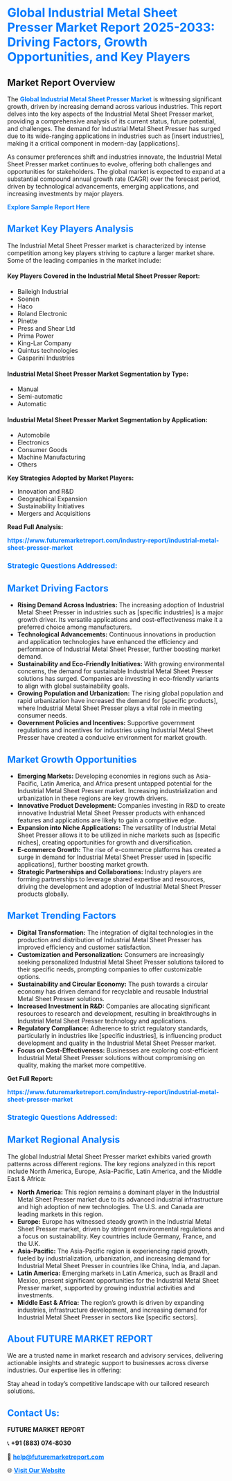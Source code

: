 <h1 style="color: #007BFF;">Global Industrial Metal Sheet Presser Market Report 2025-2033: Driving Factors, Growth Opportunities, and Key Players</h1>

<section id="overview">
<h2>Market Report Overview</h2>
<p>The <a href="https://www.futuremarketreport.com/industry-report/industrial-metal-sheet-presser-market" style="color: #007BFF; text-decoration: none;"><strong>Global Industrial Metal Sheet Presser Market</strong></a> is witnessing significant growth, driven by increasing demand across various industries. This report delves into the key aspects of the Industrial Metal Sheet Presser market, providing a comprehensive analysis of its current status, future potential, and challenges. The demand for Industrial Metal Sheet Presser has surged due to its wide-ranging applications in industries such as [insert industries], making it a critical component in modern-day [applications].</p>
<p>As consumer preferences shift and industries innovate, the Industrial Metal Sheet Presser market continues to evolve, offering both challenges and opportunities for stakeholders. The global market is expected to expand at a substantial compound annual growth rate (CAGR) over the forecast period, driven by technological advancements, emerging applications, and increasing investments by major players.</p>
</section>

<section id="overview">
<p><a href="https://www.futuremarketreport.com/request-sample/reportId=56132" style="color: #007BFF; text-decoration: none;"><strong>Explore Sample Report Here</strong></a></p>
</section>

<section id="key-players">
<h2 style="color: #007BFF;">Market Key Players Analysis</h2>
<p>The Industrial Metal Sheet Presser market is characterized by intense competition among key players striving to capture a larger market share. Some of the leading companies in the market include:</p>
<h4>Key Players Covered in the Industrial Metal Sheet Presser Report:</h4>
<ul><li>Baileigh Industrial</li><li>Soenen</li><li>Haco</li><li>Roland Electronic</li><li>Pinette</li><li>Press and Shear Ltd</li><li>Prima Power</li><li>King-Lar Company</li><li>Quintus technologies</li><li>Gasparini Industries</li></ul>
<h4>Industrial Metal Sheet Presser Market Segmentation by Type:</h4>
<ul><li>Manual</li><li>Semi-automatic</li><li>Automatic</li></ul>

<h4>Industrial Metal Sheet Presser Market Segmentation by Application:</h4>
<ul><li>Automobile</li><li>Electronics</li><li>Consumer Goods</li><li>Machine Manufacturing</li><li>Others</li></ul>
<p><strong>Key Strategies Adopted by Market Players:</strong></p>
<ul>
<li>Innovation and R&D</li>
<li>Geographical Expansion</li>
<li>Sustainability Initiatives</li>
<li>Mergers and Acquisitions</li>
</ul>
</section>

<section>
<p><strong>Read Full Analysis: </strong></p><a href="https://www.futuremarketreport.com/industry-report/industrial-metal-sheet-presser-market" style="color: #007BFF; text-decoration: none;"><strong>https://www.futuremarketreport.com/industry-report/industrial-metal-sheet-presser-market</strong></a>
<h3 style="color: #007BFF;">Strategic Questions Addressed:</h3>
</section>

<section id="driving-factors">
<h2 style="color: #007BFF;">Market Driving Factors</h2>
<ul>
<li><strong>Rising Demand Across Industries:</strong> The increasing adoption of Industrial Metal Sheet Presser in industries such as [specific industries] is a major growth driver. Its versatile applications and cost-effectiveness make it a preferred choice among manufacturers.</li>
<li><strong>Technological Advancements:</strong> Continuous innovations in production and application technologies have enhanced the efficiency and performance of Industrial Metal Sheet Presser, further boosting market demand.</li>
<li><strong>Sustainability and Eco-Friendly Initiatives:</strong> With growing environmental concerns, the demand for sustainable Industrial Metal Sheet Presser solutions has surged. Companies are investing in eco-friendly variants to align with global sustainability goals.</li>
<li><strong>Growing Population and Urbanization:</strong> The rising global population and rapid urbanization have increased the demand for [specific products], where Industrial Metal Sheet Presser plays a vital role in meeting consumer needs.</li>
<li><strong>Government Policies and Incentives:</strong> Supportive government regulations and incentives for industries using Industrial Metal Sheet Presser have created a conducive environment for market growth.</li>
</ul>
</section>

<section id="growth-opportunities">
<h2 style="color: #007BFF;">Market Growth Opportunities</h2>
<ul>
<li><strong>Emerging Markets:</strong> Developing economies in regions such as Asia-Pacific, Latin America, and Africa present untapped potential for the Industrial Metal Sheet Presser market. Increasing industrialization and urbanization in these regions are key growth drivers.</li>
<li><strong>Innovative Product Development:</strong> Companies investing in R&D to create innovative Industrial Metal Sheet Presser products with enhanced features and applications are likely to gain a competitive edge.</li>
<li><strong>Expansion into Niche Applications:</strong> The versatility of Industrial Metal Sheet Presser allows it to be utilized in niche markets such as [specific niches], creating opportunities for growth and diversification.</li>
<li><strong>E-commerce Growth:</strong> The rise of e-commerce platforms has created a surge in demand for Industrial Metal Sheet Presser used in [specific applications], further boosting market growth.</li>
<li><strong>Strategic Partnerships and Collaborations:</strong> Industry players are forming partnerships to leverage shared expertise and resources, driving the development and adoption of Industrial Metal Sheet Presser products globally.</li>
</ul>
</section>

<section id="trending-factors">
<h2 style="color: #007BFF;">Market Trending Factors</h2>
<ul>
<li><strong>Digital Transformation:</strong> The integration of digital technologies in the production and distribution of Industrial Metal Sheet Presser has improved efficiency and customer satisfaction.</li>
<li><strong>Customization and Personalization:</strong> Consumers are increasingly seeking personalized Industrial Metal Sheet Presser solutions tailored to their specific needs, prompting companies to offer customizable options.</li>
<li><strong>Sustainability and Circular Economy:</strong> The push towards a circular economy has driven demand for recyclable and reusable Industrial Metal Sheet Presser solutions.</li>
<li><strong>Increased Investment in R&D:</strong> Companies are allocating significant resources to research and development, resulting in breakthroughs in Industrial Metal Sheet Presser technology and applications.</li>
<li><strong>Regulatory Compliance:</strong> Adherence to strict regulatory standards, particularly in industries like [specific industries], is influencing product development and quality in the Industrial Metal Sheet Presser market.</li>
<li><strong>Focus on Cost-Effectiveness:</strong> Businesses are exploring cost-efficient Industrial Metal Sheet Presser solutions without compromising on quality, making the market more competitive.</li>
</ul>
</section>

<section>
<p><strong>Get Full Report: </strong></p><a href="https://www.futuremarketreport.com/industry-report/industrial-metal-sheet-presser-market" style="color: #007BFF; text-decoration: none;"><strong>https://www.futuremarketreport.com/industry-report/industrial-metal-sheet-presser-market</strong></a>
<h3 style="color: #007BFF;">Strategic Questions Addressed:</h3>
</section>


<section id="regional-analysis">
<h2 style="color: #007BFF;">Market Regional Analysis</h2>
<p>The global Industrial Metal Sheet Presser market exhibits varied growth patterns across different regions. The key regions analyzed in this report include North America, Europe, Asia-Pacific, Latin America, and the Middle East & Africa:</p>
<ul>
<li><strong>North America:</strong> This region remains a dominant player in the Industrial Metal Sheet Presser market due to its advanced industrial infrastructure and high adoption of new technologies. The U.S. and Canada are leading markets in this region.</li>
<li><strong>Europe:</strong> Europe has witnessed steady growth in the Industrial Metal Sheet Presser market, driven by stringent environmental regulations and a focus on sustainability. Key countries include Germany, France, and the U.K.</li>
<li><strong>Asia-Pacific:</strong> The Asia-Pacific region is experiencing rapid growth, fueled by industrialization, urbanization, and increasing demand for Industrial Metal Sheet Presser in countries like China, India, and Japan.</li>
<li><strong>Latin America:</strong> Emerging markets in Latin America, such as Brazil and Mexico, present significant opportunities for the Industrial Metal Sheet Presser market, supported by growing industrial activities and investments.</li>
<li><strong>Middle East & Africa:</strong> The region’s growth is driven by expanding industries, infrastructure development, and increasing demand for Industrial Metal Sheet Presser in sectors like [specific sectors].</li>
</ul>
</section>

<footer>
<h2 style="color: #007BFF;">About FUTURE MARKET REPORT</h2>
<p>We are a trusted name in market research and advisory services, delivering actionable insights and strategic support to businesses across diverse industries. Our expertise lies in offering:</p>

<p>Stay ahead in today’s competitive landscape with our tailored research solutions.</p>

<h2 style="color: #007BFF;">Contact Us:</h2>
<p><strong>FUTURE MARKET REPORT</strong></p>
<p>📞 <strong>+91 (883) 074-8030</strong></p>
<p>📧 <strong><a href="mailto:help@futuremarketreport.com" style="color: #007BFF;">help@futuremarketreport.com</a></strong></p>
<p>🌐 <strong><a href="https://www.futuremarketreport.com/" style="color: #007BFF;">Visit Our Website</a></strong></p>
</footer>